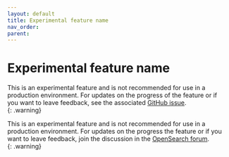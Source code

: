 ```yaml
---
layout: default
title: Experimental feature name
nav_order:
parent:
---
```


# Experimental feature name

This is an experimental feature and is not recommended for use in a production environment. For updates on the progress of the feature or if you want to leave feedback, see the associated [GitHub issue](https://example.issue.link).  
{: .warning}

This is an experimental feature and is not recommended for use in a production environment. For updates on the progress the feature or if you want to leave feedback, join the discussion in the [OpenSearch forum](https://forum.opensearch.org/).  
{: .warning}

